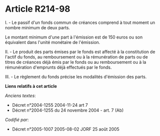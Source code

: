 # Article R214-98

I. - Le passif d'un fonds commun de créances comprend à tout moment un nombre minimum de deux parts.

Le montant minimum d'une part à l'émission est de 150 euros ou son équivalent dans l'unité monétaire de l'émission.

II. - Le produit des parts émises par le fonds est affecté à la constitution de l'actif du fonds, au remboursement ou à la
rémunération de parts ou de titres de créances déjà émis par le fonds ou au remboursement ou à la rémunération d'emprunts
déjà effectués par le fonds.

III. - Le règlement du fonds précise les modalités d'émission des parts.

**Liens relatifs à cet article**

_Anciens textes_:

  - Décret n°2004-1255 2004-11-24 art 7
  - Décret n°2004-1255 du 24 novembre 2004 - art. 7 (Ab)

_Codifié par_:

  - Décret n°2005-1007 2005-08-02 JORF 25 août 2005
